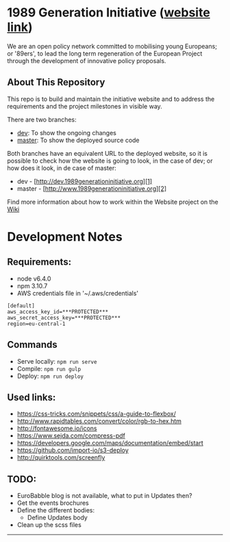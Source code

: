 1989 Generation Initiative ([website link][2])
==========================
We are an open policy network committed to mobilising young Europeans; or '89ers', to lead the long term regeneration of the European Project through the development of innovative policy proposals.

About This Repository
---------------------
This repo is to build and maintain the initiative website and to address the requirements and the project milestones in visible way.

There are two branches: 
- [dev][4]: To show the ongoing changes
- [master][3]: To show the deployed source code

Both branches have an equivalent URL to the deployed website, so it is possible to check how the website is going to look, in the case of dev; or how does it look, in de case of master:
- dev - [http://dev.1989generationinitiative.org][1]
- master - [http://www.1989generationinitiative.org][2]

Find more information about how to work within the Website project on the [Wiki][5]

Development Notes
=================

Requirements:
-------------
* node v6.4.0
* npm 3.10.7
* AWS credentials file in '~/.aws/credentials'
```
[default]
aws_access_key_id=***PROTECTED***
aws_secret_access_key=***PROTECTED***
region=eu-central-1

```

Commands
--------
* Serve locally: `npm run serve`
* Compile: `npm run gulp`
* Deploy: `npm run deploy`


Used links:
-----------
* https://css-tricks.com/snippets/css/a-guide-to-flexbox/
* http://www.rapidtables.com/convert/color/rgb-to-hex.htm
* http://fontawesome.io/icons
* https://www.sejda.com/compress-pdf
* https://developers.google.com/maps/documentation/embed/start
* https://github.com/import-io/s3-deploy
* http://quirktools.com/screenfly


TODO:
-----
* EuroBabble blog is not available, what to put in Updates then?
* Get the events brochures
* Define the different bodies:
    * Define Updates body
* Clean up the scss files

---
[1]: http://dev.1989generationinitiative.org
[2]: http://www.1989generationinitiative.org
[3]: https://github.com/ricard0javier/1989generationInitiative.org
[4]: https://github.com/ricard0javier/1989generationInitiative.org/tree/dev
[5]: https://github.com/ricard0javier/1989generationInitiative.org/wiki
